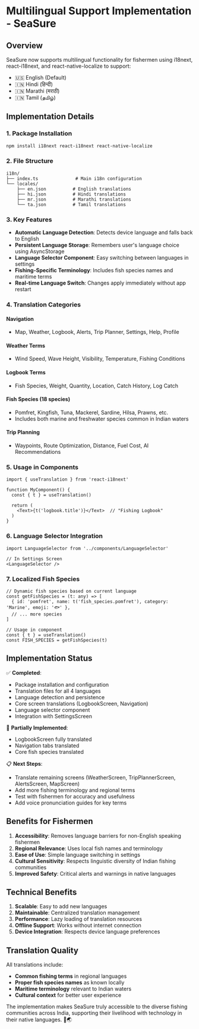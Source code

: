 # Multilingual Support Implementation - SeaSure

## Overview
SeaSure now supports multilingual functionality for fishermen using i18next, react-i18next, and react-native-localize to support:
- 🇺🇸 English (Default)
- 🇮🇳 Hindi (हिन्दी) 
- 🇮🇳 Marathi (मराठी)
- 🇮🇳 Tamil (தமிழ்)

## Implementation Details

### 1. Package Installation
```bash
npm install i18next react-i18next react-native-localize
```

### 2. File Structure
```
i18n/
├── index.ts              # Main i18n configuration
└── locales/
    ├── en.json          # English translations
    ├── hi.json          # Hindi translations  
    ├── mr.json          # Marathi translations
    └── ta.json          # Tamil translations
```

### 3. Key Features
- **Automatic Language Detection**: Detects device language and falls back to English
- **Persistent Language Storage**: Remembers user's language choice using AsyncStorage
- **Language Selector Component**: Easy switching between languages in settings
- **Fishing-Specific Terminology**: Includes fish species names and maritime terms
- **Real-time Language Switch**: Changes apply immediately without app restart

### 4. Translation Categories

#### Navigation
- Map, Weather, Logbook, Alerts, Trip Planner, Settings, Help, Profile

#### Weather Terms
- Wind Speed, Wave Height, Visibility, Temperature, Fishing Conditions

#### Logbook Terms
- Fish Species, Weight, Quantity, Location, Catch History, Log Catch

#### Fish Species (18 species)
- Pomfret, Kingfish, Tuna, Mackerel, Sardine, Hilsa, Prawns, etc.
- Includes both marine and freshwater species common in Indian waters

#### Trip Planning
- Waypoints, Route Optimization, Distance, Fuel Cost, AI Recommendations

### 5. Usage in Components

```tsx
import { useTranslation } from 'react-i18next'

function MyComponent() {
  const { t } = useTranslation()
  
  return (
    <Text>{t('logbook.title')}</Text>  // "Fishing Logbook"
  )
}
```

### 6. Language Selector Integration

```tsx
import LanguageSelector from '../components/LanguageSelector'

// In Settings Screen
<LanguageSelector />
```

### 7. Localized Fish Species

```tsx
// Dynamic fish species based on current language
const getFishSpecies = (t: any) => [
  { id: 'pomfret', name: t('fish_species.pomfret'), category: 'Marine', emoji: '🐟' },
  // ... more species
]

// Usage in component
const { t } = useTranslation()
const FISH_SPECIES = getFishSpecies(t)
```

## Implementation Status

✅ **Completed**:
- Package installation and configuration
- Translation files for all 4 languages
- Language detection and persistence
- Core screen translations (LogbookScreen, Navigation)
- Language selector component
- Integration with SettingsScreen

🔄 **Partially Implemented**:
- LogbookScreen fully translated
- Navigation tabs translated
- Core fish species translated

📋 **Next Steps**:
- Translate remaining screens (WeatherScreen, TripPlannerScreen, AlertsScreen, MapScreen)
- Add more fishing terminology and regional terms
- Test with fishermen for accuracy and usefulness
- Add voice pronunciation guides for key terms

## Benefits for Fishermen

1. **Accessibility**: Removes language barriers for non-English speaking fishermen
2. **Regional Relevance**: Uses local fish names and terminology
3. **Ease of Use**: Simple language switching in settings
4. **Cultural Sensitivity**: Respects linguistic diversity of Indian fishing communities
5. **Improved Safety**: Critical alerts and warnings in native languages

## Technical Benefits

1. **Scalable**: Easy to add new languages
2. **Maintainable**: Centralized translation management
3. **Performance**: Lazy loading of translation resources
4. **Offline Support**: Works without internet connection
5. **Device Integration**: Respects device language preferences

## Translation Quality

All translations include:
- **Common fishing terms** in regional languages
- **Proper fish species names** as known locally
- **Maritime terminology** relevant to Indian waters
- **Cultural context** for better user experience

The implementation makes SeaSure truly accessible to the diverse fishing communities across India, supporting their livelihood with technology in their native languages. 🎣🌏